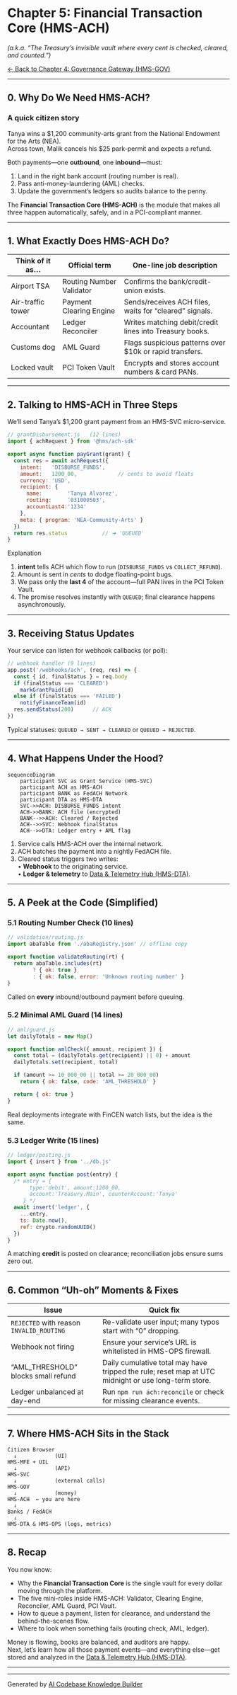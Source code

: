 # Chapter 5: Financial Transaction Core (HMS-ACH)

*(a.k.a. “The Treasury’s invisible vault where every cent is checked, cleared, and counted.”)*  

[← Back to Chapter 4: Governance Gateway (HMS-GOV)](04_governance_gateway__hms_gov__.md)

---

## 0. Why Do We Need HMS-ACH?

### A quick citizen story  
Tanya wins a $1,200 community-arts grant from the National Endowment for the Arts (NEA).  
Across town, Malik cancels his $25 park-permit and expects a refund.

Both payments—one **outbound**, one **inbound**—must:

1. Land in the right bank account (routing number is real).  
2. Pass anti-money-laundering (AML) checks.  
3. Update the government’s ledgers so audits balance to the penny.  

The **Financial Transaction Core (HMS-ACH)** is the module that makes all three happen automatically, safely, and in a PCI-compliant manner.

---

## 1. What Exactly Does HMS-ACH Do?

| Think of it as… | Official term | One-line job description |
|-----------------|--------------|--------------------------|
| Airport TSA | Routing Number Validator | Confirms the bank/credit-union exists. |
| Air-traffic tower | Payment Clearing Engine | Sends/receives ACH files, waits for “cleared” signals. |
| Accountant | Ledger Reconciler | Writes matching debit/credit lines into Treasury books. |
| Customs dog | AML Guard | Flags suspicious patterns over $10k or rapid transfers. |
| Locked vault | PCI Token Vault | Encrypts and stores account numbers & card PANs. |

---

## 2. Talking to HMS-ACH in Three Steps

We’ll send Tanya’s $1,200 grant payment from an HMS-SVC micro-service.

```js
// grantDisbursement.js   (12 lines)
import { achRequest } from '@hms/ach-sdk'

export async function payGrant(grant) {
  const res = await achRequest({
    intent:   'DISBURSE_FUNDS',
    amount:   1200_00,             // cents to avoid floats
    currency: 'USD',
    recipient: {
      name:        'Tanya Alvarez',
      routing:     '031000503',
      accountLast4:'1234'
    },
    meta: { program: 'NEA-Community-Arts' }
  })
  return res.status           // ➜ 'QUEUED'
}
```

Explanation  
1. **intent** tells ACH which flow to run (`DISBURSE_FUNDS` vs `COLLECT_REFUND`).  
2. Amount is sent in *cents* to dodge floating-point bugs.  
3. We pass only the **last 4** of the account—full PAN lives in the PCI Token Vault.  
4. The promise resolves instantly with `QUEUED`; final clearance happens asynchronously.

---

## 3. Receiving Status Updates

Your service can listen for webhook callbacks (or poll):

```js
// webhook handler (9 lines)
app.post('/webhooks/ach', (req, res) => {
  const { id, finalStatus } = req.body
  if (finalStatus === 'CLEARED')
    markGrantPaid(id)
  else if (finalStatus === 'FAILED')
    notifyFinanceTeam(id)
  res.sendStatus(200)      // ACK
})
```

Typical statuses: `QUEUED → SENT → CLEARED` or `QUEUED → REJECTED`.

---

## 4. What Happens Under the Hood?

```mermaid
sequenceDiagram
    participant SVC as Grant Service (HMS-SVC)
    participant ACH as HMS-ACH
    participant BANK as FedACH Network
    participant DTA as HMS-DTA
    SVC->>ACH: DISBURSE_FUNDS intent
    ACH->>BANK: ACH file (encrypted)
    BANK-->>ACH: Cleared / Rejected
    ACH-->>SVC: Webhook finalStatus
    ACH-->>DTA: Ledger entry + AML flag
```

1. Service calls HMS-ACH over the internal network.  
2. ACH batches the payment into a nightly FedACH file.  
3. Cleared status triggers two writes:  
   • **Webhook** to the originating service.  
   • **Ledger & telemetry** to [Data & Telemetry Hub (HMS-DTA)](06_data___telemetry_hub__hms_dta__.md).  

---

## 5. A Peek at the Code (Simplified)

### 5.1 Routing Number Check (10 lines)

```js
// validation/routing.js
import abaTable from './abaRegistry.json' // offline copy

export function validateRouting(rt) {
  return abaTable.includes(rt)
        ? { ok: true }
        : { ok: false, error: 'Unknown routing number' }
}
```

Called on **every** inbound/outbound payment before queuing.

### 5.2 Minimal AML Guard (14 lines)

```js
// aml/guard.js
let dailyTotals = new Map()

export function amlCheck({ amount, recipient }) {
  const total = (dailyTotals.get(recipient) || 0) + amount
  dailyTotals.set(recipient, total)

  if (amount >= 10_000_00 || total >= 20_000_00)
    return { ok: false, code: 'AML_THRESHOLD' }

  return { ok: true }
}
```

Real deployments integrate with FinCEN watch lists, but the idea is the same.

### 5.3 Ledger Write (15 lines)

```js
// ledger/posting.js
import { insert } from '../db.js'

export async function post(entry) {
  /* entry = {
       type:'debit', amount:1200_00,
       account:'Treasury.Main', counterAccount:'Tanya'
     } */
  await insert('ledger', {
    ...entry,
    ts: Date.now(),
    ref: crypto.randomUUID()
  })
}
```

A matching **credit** is posted on clearance; reconciliation jobs ensure sums zero out.

---

## 6. Common “Uh-oh” Moments & Fixes

| Issue | Quick fix |
|-------|-----------|
| `REJECTED` with reason `INVALID_ROUTING` | Re-validate user input; many typos start with “0” dropping. |
| Webhook not firing | Ensure your service’s URL is whitelisted in HMS-OPS firewall. |
| “AML_THRESHOLD” blocks small refund | Daily cumulative total may have tripped the rule; reset map at UTC midnight or use long-term store. |
| Ledger unbalanced at day-end | Run `npm run ach:reconcile` or check for missing clearance events. |

---

## 7. Where HMS-ACH Sits in the Stack

```
Citizen Browser
  ↓            (UI)
HMS-MFE + UIL
  ↓            (API)
HMS-SVC
  ↓            (external calls)
HMS-GOV
  ↓            (money)
HMS-ACH  ← you are here
  ↓
Banks / FedACH
  ↓
HMS-DTA & HMS-OPS (logs, metrics)
```

---

## 8. Recap

You now know:

* Why the **Financial Transaction Core** is the single vault for every dollar moving through the platform.  
* The five mini-roles inside HMS-ACH: Validator, Clearing Engine, Reconciler, AML Guard, PCI Vault.  
* How to queue a payment, listen for clearance, and understand the behind-the-scenes flow.  
* Where to look when something fails (routing check, AML, ledger).

Money is flowing, books are balanced, and auditors are happy.  
Next, let’s learn how all those payment events—and everything else—get stored and analyzed in the [Data & Telemetry Hub (HMS-DTA)](06_data___telemetry_hub__hms_dta__.md).

---

---

Generated by [AI Codebase Knowledge Builder](https://github.com/The-Pocket/Tutorial-Codebase-Knowledge)